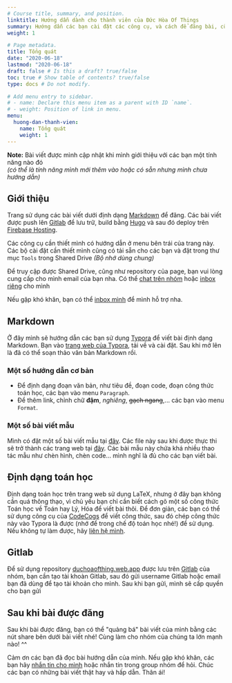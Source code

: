 ```yaml
---
# Course title, summary, and position.
linktitle: Hướng dẫn dành cho thành viên của Đức Hòa Of Things
summary: Hướng dẫn các bạn cài đặt các công cụ, và cách để đăng bài, cũng như nhiều mẹo vặt hay ho cho bài viết của bạn.
weight: 1

# Page metadata.
title: Tổng quát
date: "2020-06-18"
lastmod: "2020-06-18"
draft: false # Is this a draft? true/false
toc: true # Show table of contents? true/false
type: docs # Do not modify.

# Add menu entry to sidebar.
# - name: Declare this menu item as a parent with ID `name`.
# - weight: Position of link in menu.
menu:
  huong-dan-thanh-vien:
    name: Tổng quát
    weight: 1
---
```


**Note:** Bài viết được mình cập nhật khi mình giới thiệu với các bạn một tính năng nào đó  
_(có thể là tính năng mình mới thêm vào hoặc có sẵn nhưng mình chưa hướng dẫn)_

## Giới thiệu

Trang sử dụng các bài viết dưới định dạng [Markdown](https://daringfireball.net/projects/markdown/) để đăng. Các bài viết được push lên [Gitlab](https://gitlab.com/) để lưu trữ, build bằng [Hugo](https://gohugo.io/) và sau đó deploy trên [Firebase Hosting](https://firebase.google.com/products/hosting/).

Các công cụ cần thiết mình có hướng dẫn ở menu bên trái của trang này. Các bộ cài đặt cần thiết mình cũng có tải sẵn cho các bạn và đặt trong thư mục `Tools` trong Shared Drive _(Bộ nhớ dùng chung)_

Để truy cập được Shared Drive, cũng như repository của page, bạn vui lòng cung cấp cho mình email của bạn nha. Có thể [chat trên nhóm](https://www.facebook.com/messages/t/2025327994248797) hoặc [inbox riêng][miti99] cho mình

Nếu gặp khó khăn, bạn có thể [inbox mình][miti99] để mình hỗ trợ nha.

## Markdown

Ở đây mình sẽ hướng dẫn các bạn sử dụng [Typora](https://typora.io/) để viết bài định dạng Markdown. Bạn vào [trang web của Typora](https://typora.io/), tải về và cài đặt. Sau khi mở lên là đã có thể soạn thảo văn bản Markdown rồi.

### Một số hướng dẫn cơ bản

- Để định dạng đoạn văn bản, như tiêu đề, đoạn code, đoạn công thức toán học, các bạn vào menu `Paragraph`.
- Để thêm link, chỉnh chữ **đậm**, _nghiêng_, ~~gạch ngang~~,... các bạn vào menu `Format`.

### Một số bài viết mẫu

Mình có đặt một số bài viết mẫu tại [đây](https://github.com/bkfc-thptduchoa/bkfc-thptduchoa.netlify.app/tree/master/content/example). Các file này sau khi được thực thi sẽ trở thành các trang web tại [đây](/example/). Các bài mẫu này chứa khá nhiều thao tác mẫu như chèn hình, chèn code... mình nghĩ là đủ cho các bạn viết bài.

## Định dạng toán học

Định dạng toán học trên trang web sử dụng LaTeX, nhưng ở đây bạn không cần quá thông thạo, vì chủ yếu bạn chỉ cần biết cách gõ một số công thức Toán học về Toán hay Lý, Hóa để viết bài thôi. Để đơn giản, các bạn có thể sử dụng công cụ của [CodeCogs](https://www.codecogs.com/latex/eqneditor.php) để viết công thức, sau đó chép công thức này vào Typora là được (nhớ để trong chế độ toán học nhé!) để sử dụng. Nếu không tự làm được, hãy [liên hệ mình][miti99].

## Gitlab

Để sử dụng repository [duchoaofthing.web.app](https://gitlab.com/duchoaofthings/duchoaofthings.web.app) được lưu trên [Gitlab](https://gitlab.com/) của nhóm, bạn cần tạo tài khoàn Gitlab, sau đó gửi username Gitlab hoặc email bạn đã dùng để tạo tài khoản cho mình. Sau khi bạn gửi, mình sẽ cấp quyền cho bạn gửi

## Sau khi bài được đăng

Sau khi bài được đăng, bạn có thể "quảng bá" bài viết của mình bằng các nút share bên dưới bài viết nhé! Cùng làm cho nhóm của chúng ta lớn mạnh nào! ^^

Cảm ơn các bạn đã đọc bài hướng dẫn của mình. Nếu gặp khó khăn, các bạn hãy [nhắn tin cho mình][miti99] hoặc nhắn tin trong group nhóm để hỏi. Chúc các bạn có những bài viết thật hay và hấp dẫn. Thân ái!

[miti99]: https://www.facebook.com/messages/t/miti99
